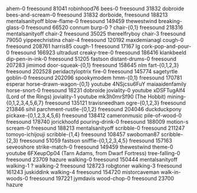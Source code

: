 ahem-0				   freesound  81041 robinhood76
bees-0				   freesound  31832 dobroide
bees-and-scream-0 		   freesound  31832 dorboide, freesound 188213 mentalsanityoff
blow-flame-0			   freesound 149459 thewestwind
breaking-glass-0		   freesound  66520 connum
burp-0				   ?
chair-{0,1}			   freesound 218316 mentalsanityoff
chair-2				   freesound  35025 thereelfryboy
chair-3				   freesound  79050 yippeechristina
chair-4				   freesound 120192 maxdemianagl
cough-0				   freesound 208761 harris85
cough-1				   freesound  17167 lg
cork-pop-and-pour-0		   freesound 166923 ultradust
creaky-tree-0			   freesound 186416 klankbeeld
dip-pen-in-ink-0		   freesound  51205 fastson
distant-drums-0			   freesound 207283 jimimod
door-squeak-{0,1}		   freesound 158645 nlm 
fart-{0,1,2,3}			   freesound 202528 peridactyloptrix
fire-0				   freesound 145774 sagetyrtle
goblin-0			   freesound 202096 spookymodem
hmm-{0,1}			   freesound 170781 esperar
horse-drawn-wagon-{0,1}  	   youtube 4NSjcsu6FuY maiaaidenfamily
horse-snort-0			   freesound  18231 dobroide
joviality-0			   youtube xDSFTugAlf4 (Lord of the Rings)
joviality-1			   youtube mk3h0mrSf90 (The Hobbit)
mining-{0,1,2,3,4,5,6,7}	   freesound 135121 travisneedham
ogre-{0,1,2,3}			   freesound 213846 sihil
parchment-rustle-{0,1,2}	   freesound 204046 duckduckpony
pickaxe-{0,1,2,3,4,5,6}		   freesound 138412 cameronmusic
pile-of-wood-0			   freesound 178740 jorickhoofd
pouring-drink-0			   freesound 188009 motion-s
scream-0			   freesound 188213 mentalsanityoff
scribble-0			   freesound 211247 tomoyo-ichijouji
scribble-{1,4}			   freesound 108457 swoboman87
scribble-{2,3}			   freesound  51059 fastson
sniffle-{0,1,2,3,4,5}		   freesound 157163 seveoshore
strike-match-0			   freesound 149459 thewestwind
theme-0				   youtube 6FXeupOp04 (Tarn Adams, from Dwarf Fortress)
tree-falling-0			   freesound  23709 hazure
walking-0			   freesound 150444 mentalsanityoff
walking-1			   ?
walking-2			   freesound 128723 robgtoner
walking-3			   freesound 161243 juskiddink
walking-4			   freesound 154720 mistorcaveman
walk-in-woods-0			   freesound 197221 jymdavis
wood-chop-0			   freesound  23700 hazure
